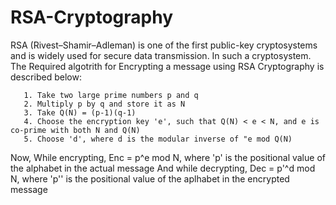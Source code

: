 # RSA-Cryptography
RSA (Rivest–Shamir–Adleman) is one of the first public-key cryptosystems and is widely used for secure data transmission. In such a cryptosystem. The Required algotrith for Encrypting a message using RSA Cryptography is described below:
       
       1. Take two large prime numbers p and q
       2. Multiply p by q and store it as N
       3. Take Q(N) = (p-1)(q-1)
       4. Choose the encryption key 'e', such that Q(N) < e < N, and e is co-prime with both N and Q(N)
       5. Choose 'd', where d is the modular inverse of "e mod Q(N)

Now, While encrypting, Enc = p^e mod N, where 'p' is the positional value of the alphabet in the actual message
And while decrypting,  Dec = p'^d mod N, where 'p'' is the positional value of the aplhabet in the encrypted message
